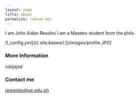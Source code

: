 ```yaml
---
layout: page
title: About
permalink: /about-me/
---
```


I am John Aidan Resoles
I am a Masters student form the phils

![_config.yml]({{ site.baseurl }}/images/profile.JPG)

### More Information

ndsjajsd

### Contact me

[jaresoles@up.edu.ph](mailto:jaresoles@up.edu.ph)
